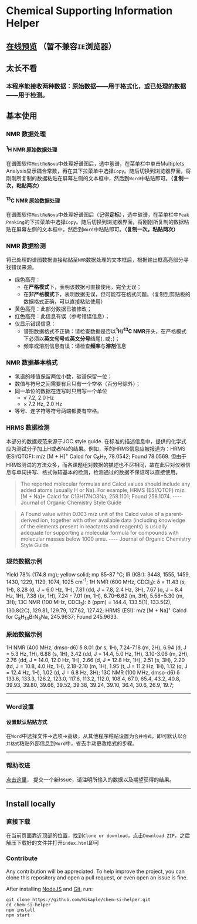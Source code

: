 # Chemical Supporting Information Helper

## [在线预览](https://nikaple.github.io/) （暂不兼容`IE`浏览器）

## 太长不看

### 本程序能接收两种数据：原始数据——用于格式化，或已处理的数据——用于检测。

## 基本使用

### NMR 数据处理

#### <sup>1</sup>H NMR 原始数据处理

在谱图软件`MestReNova`中处理好谱图后，选中氢谱，在菜单栏中单击Multiplets Analysis显示耦合常数，再在其下拉菜单中选择`Copy`。随后切换到浏览器界面，将刚刚所复制的数据粘贴在屏幕左侧的文本框中，然后到`Word`中粘贴即可。**（复制一次，粘贴两次）**

#### <sup>13</sup>C NMR 原始数据处理

在谱图软件`MestReNova`中处理好谱图后（记得**定标**），选中碳谱，在菜单栏中`Peak Peaking`的下拉菜单中选择`Copy`。随后切换到浏览器界面，将刚刚所复制的数据粘贴在屏幕左侧的文本框中，然后到`Word`中粘贴即可。**（复制一次，粘贴两次）**

### NMR 数据检测

将已处理的谱图数据直接粘贴至`NMR`数据处理的文本框后，根据输出框高亮部分寻找错误来源。
 - 绿色高亮： 
    - 在**严格模式**下，表明该数据可直接使用，完全无误；
    - 在**非严格模式**下，表明数据无误，但可能存在格式问题。（复制到剪贴板的数据格式正确，可以直接粘贴使用）
 - 黄色高亮：此部分数据已被修改；
 - 红色高亮：此信息有误（参考错误信息）；
 - 仅显示错误信息：
   - 谱图数据格式不正确：请检查数据是否以<sup>**1**</sup>**H/**<sup>**13**</sup>**C NMR**开头，在严格模式下必须以**英文句号**或**英文分号**结尾(`.`或`;`)；
   - 频率或溶剂信息有误：请检查**频率**与**溶剂**信息

### NMR 数据基本格式

  - 氢谱的峰值保留两位小数，碳谱保留一位；
  - 数值与符号之间需要有且只有一个空格（百分号除外）；
  - 同一单位的数据在连写时只用写一个单位
    - √ 7.2, 2.0 Hz
    - × 7.2 Hz, 2.0 Hz
  - 等号、连字符等符号两端都要有空格。

### HRMS 数据检测

本部分的数据规范来源于JOC style guide. 在标准的描述信息中，提供的化学式应为测试分子加上H或者Na的结果。例如，苯的HRMS信息应被报道为：HRMS (ESI/QTOF): m/z [M + H]<sup>+</sup> Calcd for C<sub>6</sub>H<sub>7</sub>, 78.0542; Found 78.0569. 但由于HRMS测试的方法众多，而各课题组对数据的描述也不尽相同，故在此只对仪器信息与单词拼写、格式做较基本的检测，检测通过的数据不保证可以直接使用。

> The reported molecular formulas and Calcd values should include any added atoms (usually H or Na). For example, HRMS (ESI/QTOF) m/z: [M + Na]+ Calcd for C13H17NO3Na, 258.1101; Found 258.1074.  ---- Journal of Organic Chemistry Style Guide

> A Found value within 0.003 m/z unit of the Calcd value of a parent-derived ion, together with other available data (including knowledge of the elements present in reactants and reagents) is usually adequate for supporting a molecular formula for compounds with molecular masses below 1000 amu.  ---- Journal of Organic Chemistry Style Guide

### 规范数据示例

  Yield 78% (174.8 mg); yellow solid; mp 85-87 °C; IR (KBr): 3448, 1555, 1459, 1430, 1229, 1129, 1074, 1025 cm<sup>-1</sup>; 1H NMR (600 MHz, CDCl<sub>3</sub>): δ = 11.43 (s, 1H), 8.28 (d, J = 6.0 Hz, 1H), 7.81 (dd, J = 7.8, 2.4 Hz, 3H), 7.67 (q, J = 8.4 Hz, 1H), 7.38 (br, 1H), 7.24 - 7.01 (m, 1H), 6.70–6.62 (m, 3H), 5.58−5.30 (m, 3H); 13C NMR (100 MHz, CDCl<sub>3</sub>): δ (ppm) = 144.4, 133.5(1), 133.5(2), 130.8(2C), 129.81, 129.79, 127.62, 127.42; HRMS (ESI): m/z [M + Na]<sup>+</sup> Calcd for C<sub>8</sub>H<sub>14</sub>BrN<sub>3</sub>Na, 245.9637; Found 245.9633.

### 原始数据示例

  1H NMR (400 MHz, dmso-d6) δ 8.01 (br s, 1H), 7.24-7.18 (m, 2H), 6.94 (d, J = 5.3 Hz, 1H), 6.88 (s, 1H), 3.42 (dd, J = 14.4, 5.0 Hz, 1H), 3.10-3.06 (m, 2H), 2.76 (dd, J = 14.0, 12.0 Hz, 1H), 2.66 (d, J = 12.8 Hz, 1H), 2.51 (s, 3H), 2.20 (td, J = 10.8, 4.0 Hz, 1H), 2.18-2.10 (m, 1H), 1.95 (t, J = 11.2 Hz, 1H), 1.12 (q, J = 12.4 Hz, 1H), 1.02 (d, J = 6.8 Hz, 3H); 13C NMR (100 MHz, dmso-d6) δ 133.6, 133.3, 126.2, 123.0, 117.6, 113.2, 112.0, 108.4, 67.0, 65.4, 43.2, 40.8, 39.93, 39.80, 39.66, 39.52, 39.38, 39.24, 39.10, 36.4, 30.6, 26.9, 19.7;

-------------------------------------------------------

### Word设置

#### 设置默认粘贴方式

在`Word`中选择文件→选项→高级，从其他程序粘贴设置为`合并格式`，即可默认以`合并格式`粘贴外部信息到`Word`中，省去手动更改格式的步骤。

-------------------------------------------------------

### 帮助改进

[点击这里](https://github.com/Nikaple/chem-si-helper/issues)， 提交一个新Issue，请注明所输入的数据以及期望获得的结果。

-------------------------------------------------------

## Install locally

### 直接下载

在当前页面靠近顶部的位置，找到```Clone or download```，点击```Download ZIP```，之后解压下载好的文件并打开```index.html```即可

### Contribute

Any contribution will be appreciated. To help improve the project, you can clone this repository and open a pull request, or even open an issue is fine.

After installing [NodeJS](https://nodejs.org) and [Git](https://git-scm.com/), run:
```
git clone https://github.com/Nikaple/chem-si-helper.git
cd chem-si-helper
npm install
npm start
```
